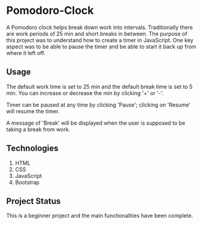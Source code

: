 # Pomodoro-Clock
 A Pomodoro clock helps break down work into intervals. Traditionally there are work periods of 25 min and short breaks in between.
 The purpose of this project was to understand how to create a timer in JavaScript.  One key aspect was to be able to pause the 
 timer and be able to start it back up from where it left off.
 
## Usage
The default work time is set to 25 min and the default break time is set to 5 min. You can increase or decrease the min by
clicking '+' or '-'.

Timer can be paused at any time by clicking 'Pause'; clicking on 'Resume' will resume the timer.

A message of 'Break' will be displayed when the user is supposed to be taking a break from work.

## Technologies
1. HTML
2. CSS
3. JavaScript
4. Bootstrap

## Project Status
This is a beginner project and the main functionalities have been complete.
